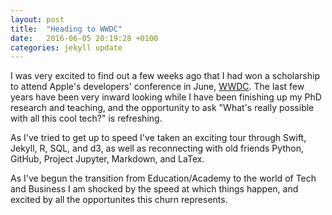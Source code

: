 ```yaml
---
layout: post
title:  "Heading to WWDC"
date:   2016-06-05 20:19:28 +0100
categories: jekyll update
---
```

I was very excited to find out a few weeks ago that I had won a scholarship to attend Apple's developers' conference in June, [WWDC](https://developer.apple.com). The last few years have been very inward looking while I have been finishing up my PhD research and teaching, and the opportunity to ask "What's really possible with all this cool tech?" is refreshing. 

As I've tried to get up to speed I've taken an exciting tour through Swift, Jekyll, R, SQL, and d3, as well as reconnecting with old friends Python, GitHub, Project Jupyter, Markdown, and LaTex.

As I've begun the transition from Education/Academy to the world of Tech and Business I am shocked by the speed at which things happen, and excited by all the opportunites this churn represents.